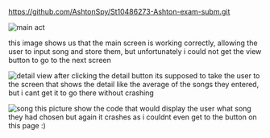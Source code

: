 https://github.com/AshtonSpy/St10486273-Ashton-exam-subm.git


![main act](https://github.com/user-attachments/assets/444c1ab5-6dc2-4282-9026-2c6a64175e9e)

this image shows us that the main screen is working correctly, allowing the user to input song and store them, but unfortunately i could not
get the view button to go to the next screen

![detail view](https://github.com/user-attachments/assets/33aeb582-2393-4d16-be32-5a3bc43ce13d)
after clicking the detail button its supposed to take the user to the screen that shows the detail like the average of the songs they entered, but i cant get it to go there without crashing

![song](https://github.com/user-attachments/assets/e4279b5b-06a2-4a86-88f3-7092457894fa)
this picture show the code that would display the user what song they had chosen but again it crashes as i couldnt even get to the button on this page :)

